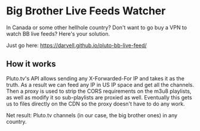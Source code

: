# Big Brother Live Feeds Watcher

In Canada or some other hellhole country? Don't want to go buy a VPN to watch BB live feeds? Here's your solution.

Just go here: https://darvell.github.io/pluto-bb-live-feed/

## How it works

Pluto.tv's API allows sending any X-Forwarded-For IP and takes it as the truth. As a result we can feed any IP in US IP space and get all the channels.
Then a proxy is used to strip the CORS requirements on the m3u8 playlists, as well as modify it so sub-playlists are proxied as well.
Eventually this gets us to files directly on the CDN so the proxy doesn't have to do any work.

Net result: Pluto.tv channels (in our case, the big brother ones) in any country.

